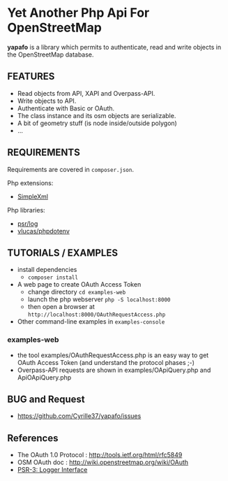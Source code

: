 # Yet Another Php Api For OpenStreetMap

**yapafo** is a library which permits to authenticate, read and write objects in the OpenStreetMap database.

## FEATURES

- Read objects from API, XAPI and Overpass-API.
- Write objects to API.
- Authenticate with Basic or OAuth.
- The class instance and its osm objects are serializable.
- A bit of geometry stuff (is node inside/outside polygon)
- ...

## REQUIREMENTS

Requirements are covered in `composer.json`.

Php extensions:

- [SimpleXml](https://www.php.net/manual/en/book.simplexml.php)

Php libraries:

- [psr/log](https://github.com/php-fig/log)
- [vlucas/phpdotenv](https://github.com/vlucas/phpdotenv)

## TUTORIALS / EXAMPLES

- install dependencies
  - `composer install`
- A web page to create OAuth Access Token
  - change directory `cd examples-web`
  - launch the php webserver `php -S localhost:8000`
  - then open a browser at  `http://localhost:8000/OAuthRequestAccess.php`
- Other command-line examples in `examples-console`

### examples-web

- the tool examples/OAuthRequestAccess.php is an easy way to get OAuth Access Token (and understand the protocol phases ;-)
- Overpass-API requests are shown in examples/OApiQuery.php and ApiOApiQuery.php

## BUG and Request

- https://github.com/Cyrille37/yapafo/issues

## References

- The OAuth 1.0 Protocol : http://tools.ietf.org/html/rfc5849
- OSM OAuth doc : http://wiki.openstreetmap.org/wiki/OAuth
- [PSR-3: Logger Interface](https://www.php-fig.org/psr/psr-3/)

